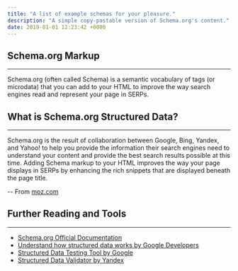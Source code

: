 ```yaml
---
title: "A list of example schemas for your pleasure."
description: "A simple copy-pastable version of Schema.org's content."
date: 2019-01-01 12:23:42 +0000
---
```


## Schema.org Markup
---

Schema.org (often called Schema) is a semantic vocabulary of tags (or microdata) that you can add to your HTML to improve the way search engines read and represent your page in SERPs.

## What is Schema.org Structured Data?
---

Schema.org is the result of collaboration between Google, Bing, Yandex, and Yahoo! to help you provide the information their search engines need to understand your content and provide the best search results possible at this time. Adding Schema markup to your HTML improves the way your page displays in SERPs by enhancing the rich snippets that are displayed beneath the page title.

-- From [moz.com](https://moz.com/learn/seo/schema-structured-data)

## Further Reading and Tools
---

- [Schema.org Official Documentation](https://schema.org/)
- [Understand how structured data works by Google Developers](https://developers.google.com/search/docs/guides/intro-structured-data)
- [Structured Data Testing Tool by Google](https://search.google.com/structured-data/testing-tool/)
- [Structured Data Validator by Yandex](https://webmaster.yandex.com/tools/microtest/)
